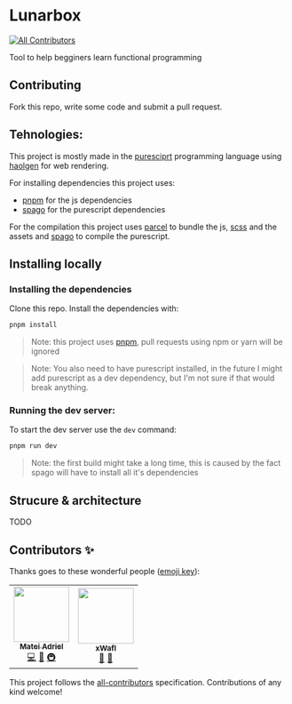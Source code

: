 # Lunarbox
<!-- ALL-CONTRIBUTORS-BADGE:START - Do not remove or modify this section -->
[![All Contributors](https://img.shields.io/badge/all_contributors-2-orange.svg?style=flat-square)](#contributors-)
<!-- ALL-CONTRIBUTORS-BADGE:END -->

Tool to help begginers learn functional programming

## Contributing

Fork this repo, write some code and submit a pull request.

## Tehnologies:

This project is mostly made in the [puresciprt](https://www.purescript.org) programming language using [haolgen](https://github.com/purescript-halogen/purescript-halogen) for web rendering.

For installing dependencies this project uses:

- [pnpm](https://pnpm.js.org) for the js dependencies
- [spago](https://github.com/purescript/spago) for the purescript dependencies

For the compilation this project uses [parcel](https://parceljs.org) to bundle the js, [scss](https://sass-lang.com) and the assets and [spago](https://github.com/purescript/spago) to compile the purescript.

## Installing locally

### Installing the dependencies

Clone this repo. Install the dependencies with:

```sh
pnpm install
```

> Note: this project uses [pnpm](https://pnpm.js.org), pull requests using npm or yarn will be ignored

> Note: You also need to have purescript installed, in the future I might add purescript as a dev dependency, but I'm not sure if that would break anything.

### Running the dev server:

To start the dev server use the `dev` command:

```sh
pnpm run dev
```

> Note: the first build might take a long time, this is caused by the fact spago will have to install all it's dependencies

## Strucure & architecture

TODO

## Contributors ✨

Thanks goes to these wonderful people ([emoji key](https://allcontributors.org/docs/en/emoji-key)):

<!-- ALL-CONTRIBUTORS-LIST:START - Do not remove or modify this section -->
<!-- prettier-ignore-start -->
<!-- markdownlint-disable -->
<table>
  <tr>
    <td align="center"><a href="https://github.com/Mateiadrielrafael"><img src="https://avatars0.githubusercontent.com/u/39400800?v=4" width="100px;" alt=""/><br /><sub><b>Matei Adriel</b></sub></a><br /><a href="https://github.com/Mateiadrielrafael/lunarbox/commits?author=Mateiadrielrafael" title="Code">💻</a> <a href="#design-Mateiadrielrafael" title="Design">🎨</a> <a href="#infra-Mateiadrielrafael" title="Infrastructure (Hosting, Build-Tools, etc)">🚇</a></td>
    <td align="center"><a href="http://xwafl.github.io/portfolio"><img src="https://avatars2.githubusercontent.com/u/35458851?v=4" width="100px;" alt=""/><br /><sub><b>xWafl</b></sub></a><br /><a href="#design-xWafl" title="Design">🎨</a> <a href="#ideas-xWafl" title="Ideas, Planning, & Feedback">🤔</a></td>
  </tr>
</table>

<!-- markdownlint-enable -->
<!-- prettier-ignore-end -->
<!-- ALL-CONTRIBUTORS-LIST:END -->

This project follows the [all-contributors](https://github.com/all-contributors/all-contributors) specification. Contributions of any kind welcome!
